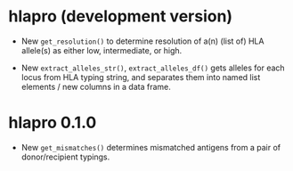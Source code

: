 # hlapro (development version)

* New `get_resolution()` to determine resolution of a(n) (list of) HLA allele(s)
  as either low, intermediate, or high.

* New `extract_alleles_str()`, `extract_alleles_df()` gets alleles for each 
  locus from HLA typing string, and separates them into named list elements 
  / new columns in a data frame.

# hlapro 0.1.0

* New `get_mismatches()` determines mismatched antigens from a pair of 
  donor/recipient typings.

